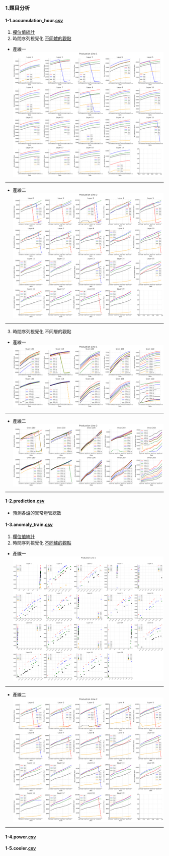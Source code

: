 ### 1.題目分析
#### 1-1.accumulation_hour.[csv](https://github.com/FelixWuYH/IMBD2023training/blob/main/1.題目分析/accumlation_hour.csv)
1. [欄位值統計](https://chat.openai.com/share/79b79838-97b7-40a3-8859-839ab8408540)
2. 時間序列視覺化 [不同爐的觀點](https://chat.openai.com/share/a88c0bd4-021a-4689-92f1-be943a33cf5f)
- 產線一
![產線一](https://github.com/FelixWuYH/IMBD2023training/blob/main/1.%E9%A1%8C%E7%9B%AE%E5%88%86%E6%9E%90/View1Line1.png)
___
- 產線二
![產線二](https://github.com/FelixWuYH/IMBD2023training/blob/main/1.%E9%A1%8C%E7%9B%AE%E5%88%86%E6%9E%90/View1Line2.png)
___
3. 時間序列視覺化 不同層的觀點
- 產線一
![產線一](https://github.com/FelixWuYH/IMBD2023training/blob/main/1.%E9%A1%8C%E7%9B%AE%E5%88%86%E6%9E%90/View2Line1.png)
___
- 產線二
![產線二](https://github.com/FelixWuYH/IMBD2023training/blob/main/1.%E9%A1%8C%E7%9B%AE%E5%88%86%E6%9E%90/View2Line2.png)
___
#### 1-2.prediction.[csv](https://github.com/FelixWuYH/IMBD2023training/blob/main/1.題目分析/prediction.csv)
* 預測各爐的異常燈管總數
#### 1-3.anomaly_train.[csv](https://github.com/FelixWuYH/IMBD2023training/blob/main/1.題目分析/anomaly_train.csv)
1. [欄位值統計]()
2. 時間序列視覺化 [不同爐的觀點]()
- 產線一
![產線一](https://github.com/FelixWuYH/IMBD2023training/blob/main/1.%E9%A1%8C%E7%9B%AE%E5%88%86%E6%9E%90/View1Dot1.png)
___
- 產線二
![產線二](https://github.com/FelixWuYH/IMBD2023training/blob/main/1.%E9%A1%8C%E7%9B%AE%E5%88%86%E6%9E%90/View1Line2.png)
___
#### 1-4.power.[csv](https://github.com/FelixWuYH/IMBD2023training/blob/main/1.題目分析/power.csv)

#### 1-5.cooler.[csv](https://github.com/FelixWuYH/IMBD2023training/blob/main/1.題目分析/cooler.csv)

